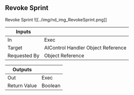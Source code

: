 ## Revoke Sprint
Revoke Sprint
![[../img/nd_img_RevokeSprint.png]]

|Inputs||
|--|--|
| In | Exec |
| Target | AIControl Handler Object Reference |
| Requested By | Object Reference |

|Outputs||
|--|--|
| Out | Exec |
| Return Value | Boolean |
